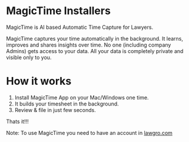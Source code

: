 # MagicTime Installers

MagicTime is AI based Automatic Time Capture for Lawyers.

MagicTime captures your time automatically in the background. It learns, improves and shares insights over time. No one (including company Admins) gets access to your data. All your data is completely private and visible only to you.

# How it works
1. Install MagicTime App on your Mac/Windows one time.
2. It builds your timesheet in the background.
3. Review & file in just few seconds.

Thats it!!!

Note: To use MagicTime you need to have an account in [lawgro.com](https://lawgro.com)

